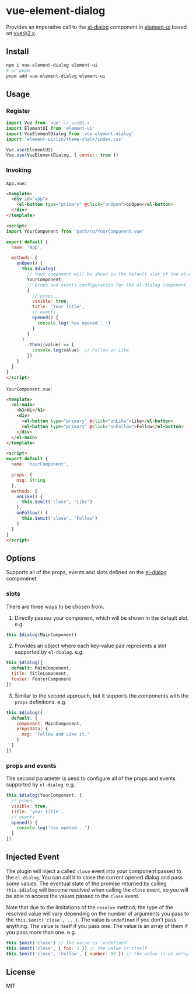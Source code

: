 # vue-element-dialog

Provides an imperative call to the [el-dialog](https://element.eleme.cn/#/en-US/component/dialog) component in [element-ui](https://element.eleme.cn/#/en-US) based on vue@2.x.

## Install

```bash
npm i vue-element-dialog element-ui
# or pnpm
pnpm add vue-element-dialog element-ui
```

## Usage

### Register

```js
import Vue from 'vue' // vue@2.x
import ElementUI from 'element-ui'
import VueElementDialog from 'vue-element-dialog'
import 'element-ui/lib/theme-chalk/index.css'

Vue.use(ElementUI)
Vue.use(VueElementDialog, { center: true })
```

### Invoking

`App.vue`:

```html
<template>
  <div id="app">
    <el-button type="primary" @click="onOpen">onOpen</el-button>
  </div>
</template>

<script>
import YourComponent from 'path/to/YourComponent.vue'

export default {
  name: 'App',

  methods: {
    onOpen() {
      this.$dialog(
        // Your component will be shown in the default slot of the el-dialog component.
        YourComponent,
        // props and events configuration for the el-dialog component
        {
          // props
          visible: true,
          title: 'Your Title',
          // events
          opened() {
            console.log('has opened...')
          }
        }
      )
        .then((value) => {
          console.log(value)  // Follow or Like
        })
    }
  }
}
</script>
```

`YourComponent.vue`:

```html
<template>
  <el-main>
    <h1>Hi</h1>
    <div>
      <el-button type="primary" @click="onLike">Like</el-button>
      <el-button type="primary" @click="onFollow">Follow</el-button>
    </div>
  </el-main>
</template>

<script>
export default {
  name: 'YourComponent',

  props: {
    msg: String
  },
  methods: {
    onLike() {
      this.$emit('close', 'Like')
    },
    onFollow() {
      this.$emit('close', 'Follow')
    }
  }
}
</script>
```

## Options

Supports all of the props, events and slots defined on the [el-dialog](https://element.eleme.cn/#/en-US/component/dialog) componenet.

### slots

There are three ways to be chosen from.

1. Directly passes your component, which will be shown in the default slot. e.g.

```js
this.$dialog(MainComponent)
```

2. Provides an object where each key-value pair represents a slot supported by `el-dialog`. e.g.

```js
this.$dialog({
  default: MainComponent,
  title: TitleComponent,
  footer: FooterComponent
})
```

3. Similar to the second approach, but it supports the components with the `props` definitions. e.g.

```js
this.$dialog({
  default: {
    component: MainComponent,
    propsData: {
      msg: 'Follow and Like it.'
    }
  }
})
```

### props and events

The second parameter is uesd to configure all of the props and events supported by `el-dialog`. e.g.

```js
this.$dialog(YourComponent, {
  // props
  visible: true,
  title: 'your title',
  // events
  opened() {
    console.log('has opened...')
  }
})
```

## Injected Event

The plugin will inject a called `close` event into your component passed to the `el-dialog`. You can call it to close the current opened dialog and pass some values. The eventual state of the promise returned by calling `this.$dialog` will become resolved when calling the `close` event, so you will be able to access the values passed to the `close` event.

Note that due to the limitations of the `resolve` method, the type of the resolved value will vary depending on the number of arguments you pass to the `this.$emit('close', ...)`. The value is `undefined` if you don't pass anything. The value is itself if you pass one. The value is an array of them if you pass more than one. e.g.

```js
this.$emit('close') // the value is `undefined`
this.$emit('close', { foo: 1 }) // the value is itself
this.$emit('close', 'Follow', { number: 99 }) // the value is an array of them.
```

## License

MIT
